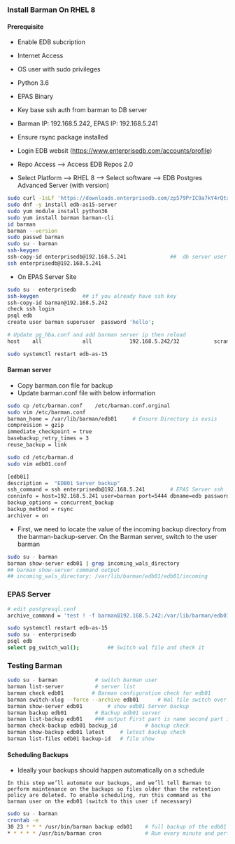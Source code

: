 ### Install Barman On RHEL 8

#### Prerequisite
- Enable EDB subcription
- Internet Access 
- OS user with sudo privileges
- Python 3.6
- EPAS Binary 
- Key base ssh auth from barman to DB server
- Barman IP: 192.168.5.242, EPAS IP: 192.168.5.241
- Ensure rsync package installed 


- Login EDB websit (https://www.enterprisedb.com/accounts/profile) 
- Repo Access --> Access EDB Repos 2.0 
- Select Platform --> RHEL 8 --> Select software --> EDB Postgres Advanced Server (with version)
```sh
sudo curl -1sLf 'https://downloads.enterprisedb.com/zp579PrIC9a7kY4rQtxX63HAaXHtzeCA/enterprise/setup.rpm.sh' | sudo -E bash
sudo dnf -y install edb-as15-server
sudo yum module install python36
sudo yum install barman barman-cli
id barman
barman --version
sudo passwd barman
sudo su - barman
ssh-keygen
ssh-copy-id enterprisedb@192.168.5.241				##  db server user and pass
ssh enterprisedb@192.168.5.241
```
- On EPAS Server Site 
```sh
sudo su - enterprisedb
ssh-keygen				## if you already have ssh key
ssh-copy-id barman@192.168.5.242
check ssh login 
psql edb
create user barman superuser  password 'hello';

# Update pg_hba.conf and add barman server ip then reload 
host    all             all            192.168.5.242/32           scram-sha-256

sudo systemctl restart edb-as-15
```

#### Barman server 
- Copy barman.con file for backup 
- Update barman.conf file with below information
```sh
sudo cp /etc/barman.conf	/etc/barman.conf.orginal
sudo vim /etc/barman.conf
barman_home = /var/lib/barman/edb01     # Ensure Directory is exsis
compression = gzip
immediate_checkpoint = true
basebackup_retry_times = 3
reuse_backup = link

sudo cd /etc/barman.d
sudo vim edb01.conf

[edb01]
description =  "EDB01 Server backup"
ssh_command = ssh enterprisedb@192.168.5.241        # EPAS Server ssh 
conninfo = host=192.168.5.241 user=barman port=5444 dbname=edb password=hello   # EPAS Server info
backup_options = concurrent_backup
backup_method = rsync
archiver = on
```
- First, we need to locate the value of the incoming backup directory from the barman-backup-server. On the Barman server, switch to the user barman
```sh
sudo su - barman
barman show-server edb01 | grep incoming_wals_directory
## barman show-server command output
## incoming_wals_directory: /var/lib/barman/edb01/edb01/incoming
```

### EPAS Server 
```sh
# edit postgresql.conf
archive_command = 'test ! -f barman@192.168.5.242:/var/lib/barman/edb01/edb01/incoming/%f && rsync -a %p barman@192.168.5.242:/var/lib/barman/edb01/edb01/incoming/%f'

sudo systemctl restart edb-as-15
sudo su - enterprisedb 
psql edb 
select pg_switch_wal();	        ## Switch wal file and check it 
```
### Testing Barman 
```sh
sudo su - barman            # switch barman user 
barman list-server          # server list 
barman check edb01         # Barman configuration check for edb01
barman switch-xlog --force --archive edb01      # Wal file switch over
barman show-server edb01        # show edb01 Server backup 
barman backup edb01         # Backup edb01 server 
barman list-backup edb01    ### output First part is name second part is backup id
barman check-backup edb01 backup_id         # backup check 
barman show-backup edb01 latest     # letest backup check 
barman list-files edb01 backup-id   # file show 

```

#### Scheduling Backups
- Ideally your backups should happen automatically on a schedule

```t
In this step we’ll automate our backups, and we’ll tell Barman to perform maintenance on the backups so files older than the retention policy are deleted. To enable scheduling, run this command as the barman user on the edb01 (switch to this user if necessary)
```
```sh
sudo su - barman 
crontab -e
30 23 * * * /usr/bin/barman backup edb01    # full backup of the edb01 every night at 11:30 PM
* * * * * /usr/bin/barman cron              # Run every minute and perform maintenance operations on both WAL files and base backup files.
```
